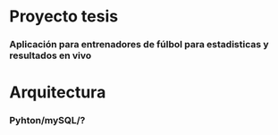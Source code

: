 # Proyecto tesis

<h3>Aplicación para entrenadores de fúlbol para estadisticas y resultados en vivo</h3>

# Arquitectura
<h3>Pyhton/mySQL/?</h3>
